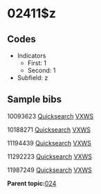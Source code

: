 # 02411$z

## Codes

-   Indicators
    -   First: 1
    -   Second: 1
-   Subfield: z

## Sample bibs

10093623 [Quicksearch](https://search.library.yale.edu/catalog/10093623) [VXWS](http://prodorbis.library.yale.edu:7014/vxws/GetHoldingsService?bibId=10093623)

10188271 [Quicksearch](https://search.library.yale.edu/catalog/10188271) [VXWS](http://prodorbis.library.yale.edu:7014/vxws/GetHoldingsService?bibId=10188271)

11194439 [Quicksearch](https://search.library.yale.edu/catalog/11194439) [VXWS](http://prodorbis.library.yale.edu:7014/vxws/GetHoldingsService?bibId=11194439)

11292223 [Quicksearch](https://search.library.yale.edu/catalog/11292223) [VXWS](http://prodorbis.library.yale.edu:7014/vxws/GetHoldingsService?bibId=11292223)

11987249 [Quicksearch](https://search.library.yale.edu/catalog/11987249) [VXWS](http://prodorbis.library.yale.edu:7014/vxws/GetHoldingsService?bibId=11987249)

**Parent topic:**[024](../../tags/024/024.md)

